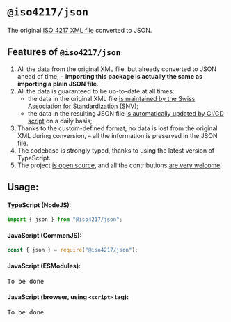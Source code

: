 # `@iso4217/json`

The original [ISO 4217 XML file][1] converted to JSON.

## Features of `@iso4217/json`
1. All the data from the original XML file, but already converted to JSON ahead of time, – **importing this package is actually the same as importing a plain JSON file**.
1. All the data is guaranteed to be up-to-date at all times:
    - the data in the original XML file [is maintained by the Swiss Association for Standardization][2] (SNV);
    - the data in the resulting JSON file [is automatically updated by CI/CD script][3] on a daily basis;
1. Thanks to the custom-defined format, no data is lost from the original XML during conversion, – all the information is preserved in the JSON file.
1. The codebase is strongly typed, thanks to using the latest version of TypeScript.
1. The project [is open source][4], and all the contributions [are very welcome][5]!

  [1]: https://www.six-group.com/dam/download/financial-information/data-center/iso-currrency/amendments/lists/list_one.xml
  [2]: https://www.six-group.com/en/products-services/financial-information/data-standards.html#maintenance-agency
  [3]: TODO:
  [4]: https://github.com/parzh/iso4217
  [5]: https://github.com/parzh/iso4217/issues

## Usage:

#### TypeScript (NodeJS):

```ts
import { json } from "@iso4217/json";
```

#### JavaScript (CommonJS):

```ts
const { json } = require("@iso4217/json");
```

#### JavaScript (ESModules):

<pre>To be done</pre>

#### JavaScript (browser, using `<script>` tag):

<pre>To be done</pre>

